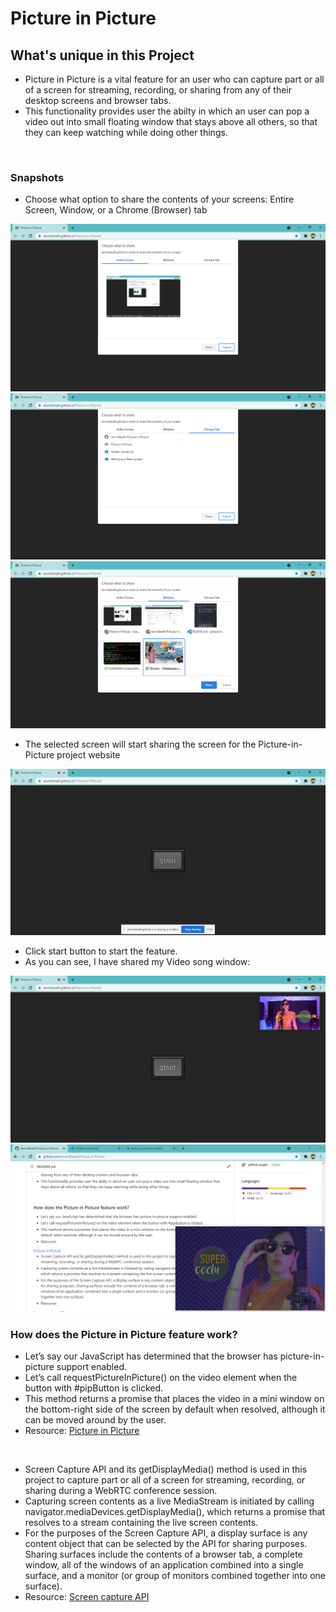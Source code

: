 # Picture in Picture

## What's unique in this Project

- Picture in Picture is a vital feature for an user who can capture part or all of a screen for streaming, recording, or sharing from any of their desktop screens and browser tabs.
- This functionality provides user the abilty in which an user can pop a video out into small floating window that stays above all others, so that they can keep watching while doing other things.

<br/>

### Snapshots

- Choose what option to share the contents of your screens: Entire Screen, Window, or a Chrome (Browser) tab

<img src="Screenshot 1.png" />
<img src="Screenshot 2.png" />
<img src="Screenshot 3.png" />

- The selected screen will start sharing the screen for the Picture-in-Picture project website

<img src="Screenshot 4.png" />

- Click start button to start the feature. 
- As you can see, I have shared my Video song window:

<img src="Screenshot 5.png" />
<img src="Screenshot 6.png" />

### How does the Picture in Picture feature work?

- Let’s say our JavaScript has determined that the browser has picture-in-picture support enabled. 
- Let’s call requestPictureInPicture() on the video element when the button with #pipButton is clicked. 
- This method returns a promise that places the video in a mini window on the bottom-right side of the screen by default when resolved, although it can be moved around by the user.
- Resource:  <a href="https://css-tricks.com/an-introduction-to-the-picture-in-picture-web-api/"> Picture in Picture </a>

<br/>

- Screen Capture API and its getDisplayMedia() method is used in this project to capture part or all of a screen for streaming, recording, or sharing during a WebRTC conference session.
- Capturing screen contents as a live MediaStream is initiated by calling navigator.mediaDevices.getDisplayMedia(), which returns a promise that resolves to a stream containing the live screen contents.
- For the purposes of the Screen Capture API, a display surface is any content object that can be selected by the API for sharing purposes. Sharing surfaces include the contents of a browser tab, a complete window, all of the windows of an application combined into a single surface, and a monitor (or group of monitors combined together into one surface).
- Resource: <a href="https://developer.mozilla.org/en-US/docs/Web/API/Screen_Capture_API/Using_Screen_Capture"> Screen capture API </a>
